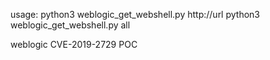   usage:
  python3 weblogic_get_webshell.py http://url
  python3 weblogic_get_webshell.py all

weblogic CVE-2019-2729 POC